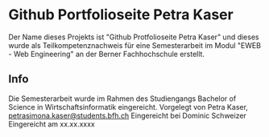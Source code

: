 # Github Portfolioseite Petra Kaser
Der Name dieses Projekts ist "Github Protfolioseite Petra Kaser" und dieses wurde als Teilkompetenznachweis für eine Semesterarbeit im Modul "EWEB - Web Engineering" an der Berner Fachhochschule erstellt.
## Info
Die Semesterarbeit wurde im Rahmen des Studiengangs Bachelor of Science in Wirtschaftsinformatik eingereicht.
Vorgelegt von Petra Kaser, petrasimona.kaser@students.bfh.ch
Eingereicht bei Dominic Schweizer
Eingereicht am xx.xx.xxxx